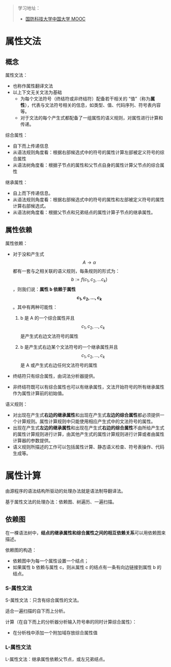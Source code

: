 > 学习地址：
>
> - [国防科技大学中国大学 MOOC](https://www.icourse163.org/learn/NUDT-1003101005#/learn/content?type=detail&id=1005133191&cid=1006537232&replay=true)

# 属性文法

## 概念

属性文法：

- 也称作属性翻译文法
- 以上下文无关文法为基础
  - 为每个文法符号（终结符或非终结符）配备若干相关的 “值”（称为**属性**），代表与文法符号相关的信息，如类型、值、代码序列、符号表内容等。
  - 对于文法的每个产生式都配备了一组属性的语义规则，对属性进行计算和传递。

综合属性：

- 自下而上传递信息
- 从语法规则角度看：根据右部候选式中的符号的属性计算左部被定义符号的综合属性
- 从语法树角度看：根据子节点的属性和父节点自身的属性计算父节点的综合属性

继承属性：

- 自上而下传递信息。
- 从语法规则角度看：根据右部候选式中的符号的属性和左部被定义符号的属性计算右部候选式。
- 从语法树角度看：根据父节点和兄弟结点的属性计算子节点的继承属性。

## 属性依赖

属性依赖：

- 对于没和产生式 $$A \rightarrow \alpha $$ 都有一套与之相关联的语义规则，每条规则的形式为：$$b := f(c_1, c_2, ... c_k)$$，则我们说：**属性 b 依赖于属性 $$c_1, c_2, ..., c_k$$**。其中有两种可能性：

  1. b 是 A 的一个综合属性并且 $$c_1, c_2, ..., c_k$$ 是产生式右边文法符号的属性

  2. b 是产生式右边某个文法符号的一个继承属性并且 $$c_1, c_2, ..., c_k$$ 是 A 或产生式右边任何文法符号的属性

- 终结符只有综合属性，由词法分析器提供。

- 非终结符既可以有综合属性也可以有继承属性，文法开始符号的所有继承属性作为属性计算前的初始值。

语义规则：

- 对出现在产生式**右边的继承属性**和出现在产生式**左边的综合属性**都必须提供一个计算规则。属性计算规则中只能使用相应产生式中的文法符号的属性。
- 出现在产生式**左边的继承属性**和出现在产生式**右边的综合属性**不由所给产生式的属性计算规则进行计算，由其他产生式的属性计算规则进行计算或者由属性计算器的参数提供。
- 语义规则所描述的工作可以包括属性计算、静态语义检查、符号表操作、代码生成等。

# 属性计算

由源程序的语法结构所驱动的处理办法就是语法制导翻译法。

基于属性文法的处理办法：依赖图、树遍历、一遍扫描。

## 依赖图

在一棵语法树中，**结点的继承属性和综合属性之间的相互依赖关系**可以用依赖图来描述。

依赖图的构造：

- 依赖图中为每一个属性设置一个结点；
- 如果属性 b 依赖与属性 c，则从属性 c 的结点有一条有向边链接到属性 b 的结点。

### S-属性文法

S-属性文法：只含有综合属性的文法。

适合一遍扫描的自下而上分析。



计算（在自下而上的分析器分析输入符号串的同时计算综合属性）：

- 在分析栈中添加一个附加域存放综合属性值

### L-属性文法

L-属性文法：继承属性依赖父节点，或左兄弟结点。